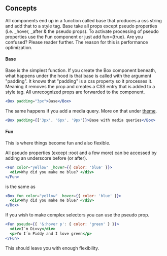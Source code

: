 ## Concepts

All components end up in a function called base that produces a css string and add that to a style tag. Base take all props except pseudo properties (i.e. \_hover, \_after & the pseudo props). To activate processing of pseudo properties use the Fun component or just add fun={true}. Are you confused? Please reader further. The reason for this is performance optimization.

#### Base

Base is the simplest function. If you create the Box component beneath, what happens under the hood is that base is called with the argument "padding". It knows that "padding" is a css property so it processes it. Meaning it removes the prop and creates a CSS entry that is added to a style tag. All unrecognized props are forwarded to the component.

```jsx
<Box padding="3px">Base</Box>
```

The same happens if you add a media query. More on that under [theme](/documentation/theme).

```jsx
<Box padding={['3px', '6px', '9px']}>Base with media queries</Box>
```

#### Fun

This is where things become fun and also flexible.

All pseudo properties (except :root and a few more) can be accessed by adding an underscore before (or after).

```jsx
<Fun color="yellow" _hover={{ color: 'blue' }}>
  <div>Why did you make me blue? </div>
</Fun>
```

is the same as

```jsx
<Box fun color="yellow" _hover={{ color: 'blue' }}>
  <div>Why did you make me blue? </div>
</Box>
```

If you wish to make complex selectors you can use the pseudo prop.

```jsx
<Fun pseudo={{ '&:hover p': { color: 'green' } }}>
  <div>I´m Divvy</div>
  <p>Yo I´m Piddy and I love green</p>
</Fun>
```

This should leave you with enough flexibility.
